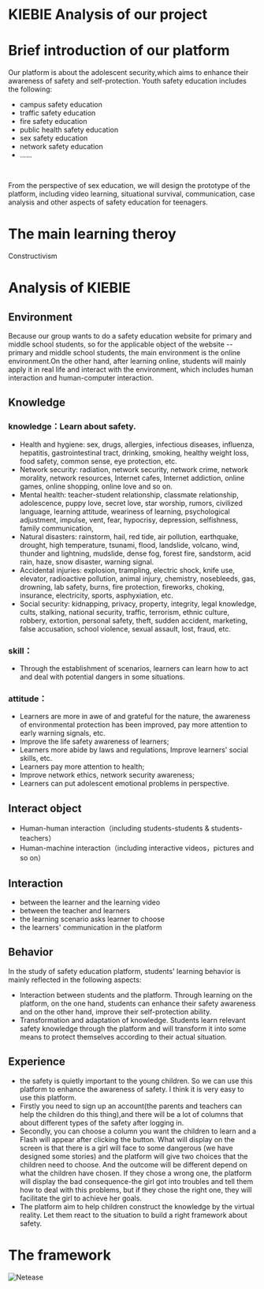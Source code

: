 # KIEBIE Analysis of our project
# Brief introduction of our platform

  Our platform is about the adolescent security,which aims to enhance their awareness of safety and self-protection. 
Youth safety education includes the following:
* campus safety education
* traffic safety education
* fire safety education
* public health safety education
* sex safety education
* network safety education
* ……
<br/>
 
 From the perspective of sex education, we will design the prototype of the platform, including video learning, situational survival, communication, case analysis and other aspects of safety education for teenagers.

# The main learning theroy
  Constructivism

# Analysis of KIEBIE

## Environment
Because our group wants to do a safety education website for primary and middle school students, so for the applicable object of the website -- primary and middle school students, the main environment is the online environment.On the other hand, after learning online, students will mainly apply it in real life and interact with the environment, which includes human interaction and human-computer interaction.
## Knowledge

### knowledge：Learn about safety.

* Health and hygiene: sex, drugs, allergies, infectious diseases, influenza, hepatitis, gastrointestinal tract, drinking, smoking, healthy weight loss, food safety, common sense, eye protection, etc. 
* Network security: radiation, network security, network crime, network morality, network resources, Internet cafes, Internet addiction, online games, online shopping, online love and so on.
* Mental health: teacher-student relationship, classmate relationship, adolescence, puppy love, secret love, star worship, rumors, civilized language, learning attitude, weariness of learning, psychological adjustment, impulse, vent, fear, hypocrisy, depression, selfishness, family communication,
* Natural disasters: rainstorm, hail, red tide, air pollution, earthquake, drought, high temperature, tsunami, flood, landslide, volcano, wind, thunder and lightning, mudslide, dense fog, forest fire, sandstorm, acid rain, haze, snow disaster, warning signal.
* Accidental injuries: explosion, trampling, electric shock, knife use, elevator, radioactive pollution, animal injury, chemistry, nosebleeds, gas, drowning, lab safety, burns, fire protection, fireworks, choking, insurance, electricity, sports, asphyxiation, etc. 
* Social security: kidnapping, privacy, property, integrity, legal knowledge, cults, stalking, national security, traffic, terrorism, ethnic culture, robbery, extortion, personal safety, theft, sudden accident, marketing, false accusation, school violence, sexual assault, lost, fraud, etc.

### skill：

* Through the establishment of scenarios, learners can learn how to act and deal with potential dangers in some situations.

### attitude：

* Learners are more in awe of and grateful for the nature, the awareness of environmental protection has been improved, pay more attention to early warning signals, etc. 
* Improve the life safety awareness of learners; 
* Learners more abide by laws and regulations, Improve learners' social skills, etc. 
* Learners pay more attention to health; 
* Improve network ethics, network security awareness; 
* Learners can put adolescent emotional problems in perspective.

## Interact object
* Human-human interaction（including students-students & students-teachers）
* Human-machine interaction（including interactive videos，pictures and so on）

## Interaction

* between the learner and the learning video
* between the teacher and learners
* the learning scenario asks learner to choose 
* the learners' communication in the platform

## Behavior
In the study of safety education platform, students' learning behavior is mainly reflected in the following aspects:
* Interaction between students and the platform. Through learning on the platform, on the one hand, students can enhance their safety awareness and on the other hand, improve their self-protection ability.
* Transformation and adaptation of knowledge. Students learn relevant safety knowledge through the platform and will transform it into some means to protect themselves according to their actual situation.

## Experience
* the safety is quietly important to the young children. So we can use this platform to enhance the awareness of safety. I think it is very easy to use this platform.
* Firstly you need to sign up an account(the parents and teachers can help the children do this thing),and there will be a lot of columns that about different types of the safety after logging in.
* Secondly, you can choose a column you want the children to learn and a Flash will appear after clicking the button. What will display on the screen is that there is a girl will face to some dangerous (we have designed some stories) and the platform will give two choices that the children need to choose. And the outcome will be different depend on what the children have chosen. If they chose a wrong one, the platform will display the bad consequence-the girl got into troubles and tell them how to deal with this problems, but if they chose the right one, they will facilitate the girl to achieve her goals.
* The platform aim to help children construct the knowledge by the virtual reality. Let them react to the situation to build a right framework about safety.

# The framework
![Netease](https://github.com/ECNU-DEIT-ACADEMIC-2019/The-powerpuff-girls-repository/blob/master/Images/framework.png)
